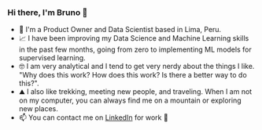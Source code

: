 ### Hi there, I'm Bruno 👋
- 🚀 I'm a Product Owner and Data Scientist based in Lima, Peru.
- 📈 I have been improving my Data Science and Machine Learning skills in the past few months, going from zero to implementing ML models for supervised learning.
- 🤓 I am very analytical and I tend to get very nerdy about the things I like. "Why does this work? How does this work? Is there a better way to do this?".
- ⛰️ I also like trekking, meeting new people, and traveling. When I am not on my computer, you can always find me on a mountain or exploring new places.
- 📫 You can contact me on [LinkedIn](https://www.linkedin.com/in/corneliobruno/) for work 💼
